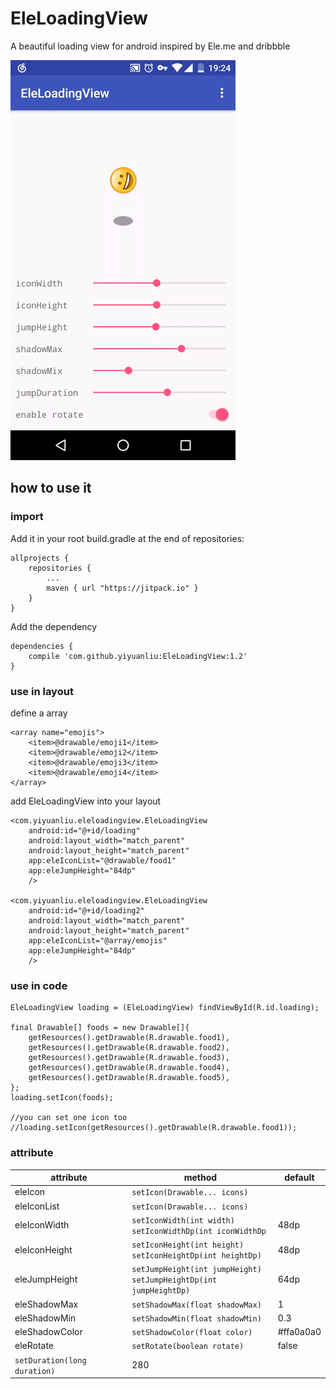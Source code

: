 # EleLoadingView

A beautiful loading view for android inspired by Ele.me and dribbble

![](./screenshots/screenshot.gif)

## how to use it 

### import

Add it in your root build.gradle at the end of repositories:
```
allprojects {
	repositories {
		...
		maven { url "https://jitpack.io" }
	}
}
```

Add the dependency
```
dependencies {
	compile 'com.github.yiyuanliu:EleLoadingView:1.2'
}
```

### use in layout

define a array

```
<array name="emojis">
	<item>@drawable/emoji1</item>
    <item>@drawable/emoji2</item>
	<item>@drawable/emoji3</item>
    <item>@drawable/emoji4</item>
</array>
```

add EleLoadingView into your layout

```
<com.yiyuanliu.eleloadingview.EleLoadingView
    android:id="@+id/loading"        
	android:layout_width="match_parent"
    android:layout_height="match_parent"
    app:eleIconList="@drawable/food1"
    app:eleJumpHeight="84dp"
	/>

<com.yiyuanliu.eleloadingview.EleLoadingView
    android:id="@+id/loading2"        
	android:layout_width="match_parent"
    android:layout_height="match_parent"
    app:eleIconList="@array/emojis"
    app:eleJumpHeight="84dp"
	/>
```

### use in code

```
EleLoadingView loading = (EleLoadingView) findViewById(R.id.loading);

final Drawable[] foods = new Drawable[]{
    getResources().getDrawable(R.drawable.food1),
	getResources().getDrawable(R.drawable.food2),
    getResources().getDrawable(R.drawable.food3),
    getResources().getDrawable(R.drawable.food4),
    getResources().getDrawable(R.drawable.food5),
};
loading.setIcon(foods);

//you can set one icon too
//loading.setIcon(getResources().getDrawable(R.drawable.food1));
```

### attribute

attribute|method|default
---------|------|----
eleIcon|`setIcon(Drawable... icons)`|
eleIconList|`setIcon(Drawable... icons)`|
eleIconWidth|`setIconWidth(int width)`<br/>`setIconWidthDp(int iconWidthDp`|48dp
eleIconHeight|`setIconHeight(int height)`<br/>`setIconHeightDp(int heightDp)`|48dp
eleJumpHeight|`setJumpHeight(int jumpHeight)`<br/>`setJumpHeightDp(int jumpHeightDp)`|64dp
eleShadowMax|`setShadowMax(float shadowMax)`|1 
eleShadowMin|`setShadowMin(float shadowMin)`|0.3 
eleShadowColor|`setShadowColor(float color)`|#ffa0a0a0
eleRotate|`setRotate(boolean rotate)`|false
 |`setDuration(long duration)`|280
